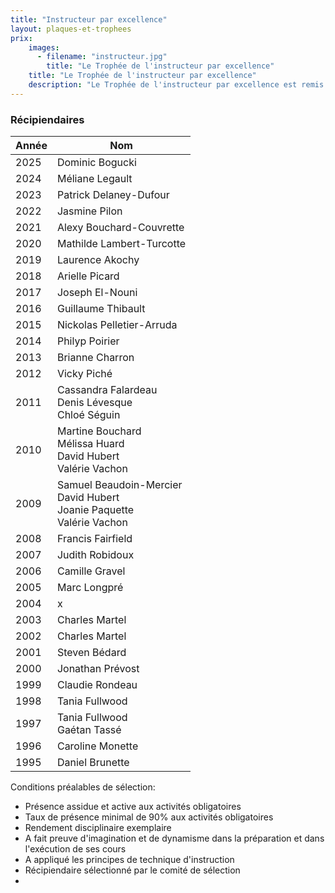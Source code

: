 ```yaml
---
title: "Instructeur par excellence"
layout: plaques-et-trophees
prix: 
    images:
      - filename: "instructeur.jpg"
        title: "Le Trophée de l'instructeur par excellence"
    title: "Le Trophée de l'instructeur par excellence"
    description: "Le Trophée de l'instructeur par excellence est remis au sous-officier ayant démontré de l'originalité et de l'efficacité dans la préparation et dans la présentation de ses cours tout au long de l'année à l'unité."
---
```


### Récipiendaires

| Année | Nom |
| --- | --- |
| 2025 | Dominic Bogucki |
| 2024 | Méliane Legault |
| 2023 | Patrick Delaney-Dufour |
| 2022 | Jasmine Pilon |
| 2021 | Alexy Bouchard-Couvrette |
| 2020 | Mathilde Lambert-Turcotte |
| 2019 | Laurence Akochy |
| 2018 | Arielle Picard |
| 2017 | Joseph El-Nouni |
| 2016 | Guillaume Thibault |
| 2015 | Nickolas Pelletier-Arruda |
| 2014 | Philyp Poirier |
| 2013 | Brianne Charron |
| 2012 | Vicky Piché |
| 2011 | Cassandra Falardeau  <br>Denis Lévesque  <br>Chloé Séguin |
| 2010 | Martine Bouchard  <br>Mélissa Huard  <br>David Hubert  <br>Valérie Vachon |
| 2009 | Samuel Beaudoin-Mercier  <br>David Hubert  <br>Joanie Paquette  <br>Valérie Vachon |
| 2008 | Francis Fairfield |
| 2007 | Judith Robidoux |
| 2006 | Camille Gravel |
| 2005 | Marc Longpré |
| 2004 | x   |
| 2003 | Charles Martel |
| 2002 | Charles Martel |
| 2001 | Steven Bédard |
| 2000 | Jonathan Prévost |
| 1999 | Claudie Rondeau |
| 1998 | Tania Fullwood |
| 1997 | Tania Fullwood  <br>Gaétan Tassé |
| 1996 | Caroline Monette |
| 1995 | Daniel Brunette |

Conditions préalables de sélection:  

- Présence assidue et active aux activités obligatoires  
- Taux de présence minimal de 90% aux activités obligatoires  
- Rendement disciplinaire exemplaire  
- A fait preuve d'imagination et de dynamisme dans la préparation et dans l'exécution de ses cours  
- A appliqué les principes de technique d'instruction  
- Récipiendaire sélectionné par le comité de sélection
-

